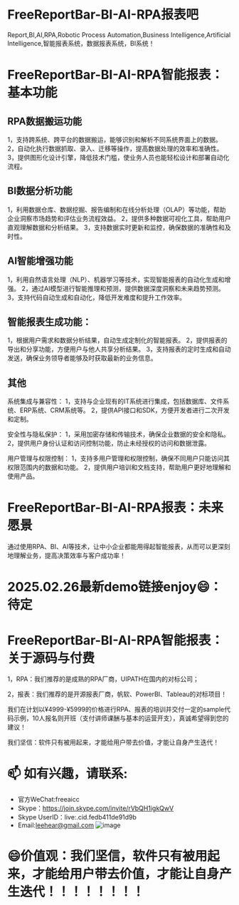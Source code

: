 # FreeReportBar-BI-AI-RPA报表吧
Report,BI,AI,RPA,Robotic Process Automation,Business Intelligence,Artificial Intelligence,智能报表系统，数据报表系统，BI系统！

# FreeReportBar-BI-AI-RPA智能报表：基本功能
## RPA数据搬运功能
1，支持跨系统、跨平台的数据搬运，能够识别和解析不同系统界面上的数据。
2，自动化执行数据抓取、录入、迁移等操作，提高数据处理的效率和准确性。
3，提供图形化设计引擎，降低技术门槛，使业务人员也能轻松设计和部署自动化流程。

## BI数据分析功能
1，利用数据仓库、数据挖掘、报告编制和在线分析处理（OLAP）等功能，帮助企业洞察市场趋势和评估业务流程效益。
2，提供多种数据可视化工具，帮助用户直观理解数据和分析结果。
3，支持数据实时更新和监控，确保数据的准确性和及时性。

## AI智能增强功能
1，利用自然语言处理（NLP）、机器学习等技术，实现智能报表的自动化生成和增强。
2，通过AI模型进行智能推理和预测，提供数据深度洞察和未来趋势预测。
3，支持代码自动生成和自动化，降低开发难度和提升工作效率。

## 智能报表生成功能：
1，根据用户需求和数据分析结果，自动生成定制化的智能报表。
2，提供报表的导出和分享功能，方便用户与他人共享分析结果。
3，支持报表的定时生成和自动发送，确保业务领导者能够及时获取最新的业务信息。

## 其他

系统集成与兼容性：
1，支持与企业现有的IT系统进行集成，包括数据库、文件系统、ERP系统、CRM系统等。
2，提供API接口和SDK，方便开发者进行二次开发和定制。

安全性与隐私保护：
1，采用加密存储和传输技术，确保企业数据的安全和隐私。
2，提供用户身份认证和访问控制功能，防止未经授权的访问和数据泄露。

用户管理与权限控制：
1，支持多用户管理和权限控制，确保不同用户只能访问其权限范围内的数据和功能。
2，提供用户培训和文档支持，帮助用户更好地理解和使用产品。

# FreeReportBar-BI-AI-RPA报表：未来愿景
通过使用RPA、BI、AI等技术，让中小企业都能用得起智能报表，从而可以更深刻地理解业务，提高决策效率与客户成功率！

# 2025.02.26最新demo链接enjoy😄：待定

# FreeReportBar-BI-AI-RPA智能报表：关于源码与付费

1，RPA：我们推荐的是成熟的RPA厂商，UIPATH在国内的对标公司；

2，报表：我们推荐的是开源报表厂商，帆软、PowerBI、Tableau的对标项目！

我们在计划以¥4999-¥5999的价格进行RPA、报表的培训并交付一定的sample代码示例，10人报名则开班（支付讲师课酬与基本的运营开支），真诚希望得到您的建议！

我们坚信：软件只有被用起来，才能给用户带去价值，才能让自身产生迭代！

# 📫 如有兴趣，请联系:
- 官方WeChat:freeaicc
- Skype：https://join.skype.com/invite/rVbQH1igkQwV
- Skype UserID：live:.cid.fedb411de91d9b
- Email:leehear@gmail.com 
![image](https://github.com/user-attachments/assets/1da1fbaa-6da9-4b7f-99b9-f9ac6a5bfa39)

# 😄价值观：我们坚信，软件只有被用起来，才能给用户带去价值，才能让自身产生迭代！！！！！！！！
